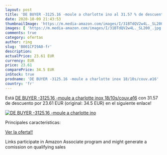 ```yaml
---
layout: post
title: 'DE BUYER -3125.16 -moule a charlotte ino al 31.57 % de descuento'
date: 2020-10-09 21:43:53
thumbnailImage: 'https://m.media-amazon.com/images/I/31BTdQV2w4L._SL200_.jpg'
images: [ 'https://m.media-amazon.com/images/I/31BTdQV2w4L._SL200_.jpg' ]
comments: true
category: ofertas
author: ring
slug: 'B001CFI9A0-fr'
description:
actualPrice: 23.61 EUR
currency: EUR
price: 23.61
comparePrice: 34.5 EUR
inStock: true
prodname: 'DE BUYER -3125.16 -moule a charlotte inox 18/10s/couv.ø16'
country: 'fr'
---
```


Está [DE BUYER -3125.16 -moule a charlotte inox 18/10s/couv.ø16](https://www.amazon.fr/dp/B001CFI9A0/?tag=tolees0d-21) con 31.57 de descuento por 23.61 EUR (original: 34.5 EUR) en el siguiente enlace!

[![DE BUYER -3125.16 -moule a charlotte ino](https://m.media-amazon.com/images/I/31BTdQV2w4L._SL200_.jpg)](https://www.amazon.fr/dp/B001CFI9A0/?tag=tolees0d-21)

Principales características:


[Ver la oferta!!](https://www.amazon.fr/dp/B001CFI9A0/?tag=tolees0d-21)

Links participate in Amazon Associate program and might generate a comission on qualifying sales


